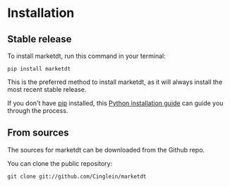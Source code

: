 # Installation

## Stable release

To install marketdt, run this command in your terminal:

```
pip install marketdt
```

This is the preferred method to install marketdt, as it will always install the most recent stable release.

If you don't have [pip](https://pip.pypa.io) installed, this [Python installation guide](http://docs.python-guide.org/en/latest/starting/installation/) can guide you through the process.

## From sources

The sources for marketdt can be downloaded from the Github repo.

You can clone the public repository:

```
git clone git://github.com/Cinglein/marketdt
```

